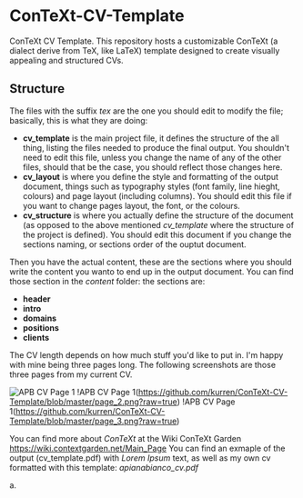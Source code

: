 # ConTeXt-CV-Template
ConTeXt CV Template. This repository hosts a customizable ConTeXt (a dialect derive from TeX, like LaTeX) template designed to create visually appealing and structured CVs.

## Structure
The files with the suffix *tex* are the one you should edit to modify the file; basically, this is what they are doing:

- **cv_template** is the main project file, it defines the structure of the all thing, listing the files needed to produce the final output. You shouldn't need to edit this file, unless you change the name of any of the other files, should that be the case, you should reflect those changes here.
- **cv_layout** is where you define the style and formatting of the output document, things such as typography styles (font family, line hieght, colours) and page layout (including columns). You should edit this file if you want to change pages layout, the font, or the colours.
- **cv_structure** is where you actually define the structure of the document (as opposed to the above mentioned *cv_template* where the structure of the project is defined). You should edit this document if you change the sections naming, or sections order of the ouptut document.

Then you have the actual content, these are the sections where you should write the content you wanto to end up in the output document. You can find those section in the *content* folder: the sections are:

- **header**
- **intro**
- **domains**
- **positions**
- **clients**

The CV length depends on how much stuff you'd like to put in. I'm happy with mine being three pages long. The following screenshots are those three pages from my current CV.

![APB CV Page 1](https://raw.githubusercontent.com/kurren/ConTeXt-CV-Template/blob/master/page_1.png)
!APB CV Page 1(https://github.com/kurren/ConTeXt-CV-Template/blob/master/page_2.png?raw=true)
!APB CV Page 1(https://github.com/kurren/ConTeXt-CV-Template/blob/master/page_3.png?raw=true)


You can find more about *ConTeXt* at the Wiki ConTeXt Garden https://wiki.contextgarden.net/Main_Page
You can find an exmaple of the output (cv_template.pdf) with *Lorem Ipsum* text, as well as my own cv formatted with this template: *apianabianco_cv.pdf*




a.
